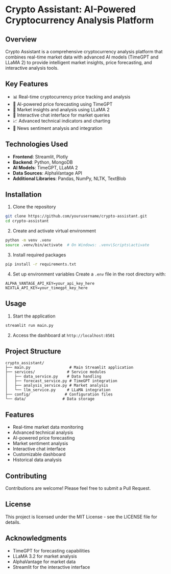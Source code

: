 # Crypto Assistant: AI-Powered Cryptocurrency Analysis Platform

## Overview

Crypto Assistant is a comprehensive cryptocurrency analysis platform that combines real-time market data with advanced AI models (TimeGPT and LLaMA 2) to provide intelligent market insights, price forecasting, and interactive analysis tools.

## Key Features

- 📊 Real-time cryptocurrency price tracking and analysis
- 🤖 AI-powered price forecasting using TimeGPT
- 🧠 Market insights and analysis using LLaMA 2
- 💬 Interactive chat interface for market queries
- 📈 Advanced technical indicators and charting
- 📰 News sentiment analysis and integration

## Technologies Used

- **Frontend**: Streamlit, Plotly
- **Backend**: Python, MongoDB
- **AI Models**: TimeGPT, LLaMA 2
- **Data Sources**: AlphaVantage API
- **Additional Libraries**: Pandas, NumPy, NLTK, TextBlob

## Installation

1. Clone the repository

```bash
git clone https://github.com/yourusername/crypto-assistant.git
cd crypto-assistant
```

2. Create and activate virtual environment

```bash
python -m venv .venv
source .venv/bin/activate  # On Windows: .venv\Scripts\activate
```

3. Install required packages

```bash
pip install -r requirements.txt
```

4. Set up environment variables
   Create a `.env` file in the root directory with:

```
ALPHA_VANTAGE_API_KEY=your_api_key_here
NIXTLA_API_KEY=your_timegpt_key_here
```

## Usage

1. Start the application

```bash
streamlit run main.py
```

2. Access the dashboard at `http://localhost:8501`

## Project Structure

```
crypto_assistant/
├── main.py                 # Main Streamlit application
├── services/              # Service modules
│   ├── data_service.py    # Data handling
│   ├── forecast_service.py # TimeGPT integration
│   ├── analysis_service.py # Market analysis
│   └── llm_service.py     # LLaMA integration
├── config/               # Configuration files
└── data/                # Data storage
```

## Features

- Real-time market data monitoring
- Advanced technical analysis
- AI-powered price forecasting
- Market sentiment analysis
- Interactive chat interface
- Customizable dashboard
- Historical data analysis

## Contributing

Contributions are welcome! Please feel free to submit a Pull Request.

## License

This project is licensed under the MIT License - see the LICENSE file for details.

## Acknowledgments

- TimeGPT for forecasting capabilities
- LLaMA 3.2 for market analysis
- AlphaVantage for market data
- Streamlit for the interactive interface
